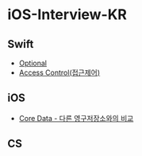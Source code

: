 # iOS-Interview-KR

## Swift

* [Optional](https://github.com/Sueaty/iOS-Interview-KR/blob/main/Swift/Optional.md)
* [Access Control(접근제어)](https://github.com/Sueaty/iOS-Interview-KR/blob/main/Swift/AccessControl.md)

## iOS

* [Core Data - 다른 영구저장소와의 비교](https://yeonduing.tistory.com/54)

## CS
